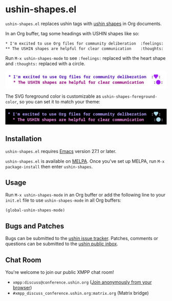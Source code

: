# ushin-shapes.el

`ushin-shapes.el` replaces ushin tags with [ushin
shapes](https://ushin.org/#shapes) in Org documents.

In an Org buffer, tag some headings with USHIN shapes like so:

```
* I'm excited to use Org files for community deliberation  :feelings:
** The USHIN shapes are helpful for clear communication    :thoughts:
```

Run `M-x ushin-shapes-mode` to see `:feelings:` replaced with the
heart shape and `:thoughts:` replaced with a circle.

![demo-light.png](./img/demo-light.png)

The SVG foreground color is customizable as
`ushin-shapes-foreground-color`, so you can set it to match your
theme:

![demo-dark.png](./img/demo-dark.png)

## Installation

`ushin-shapes.el` requires
[Emacs](https://www.gnu.org/software/emacs/) version 27.1 or later.

`ushin-shapes.el` is available on
[MELPA](https://melpa.org/#/getting-started). Once you've set up MELPA,
run `M-x package-install` then enter `ushin-shapes`.

## Usage

Run `M-x ushin-shapes-mode` in an Org buffer or add the following line
to your `init.el` file to use `ushin-shapes-mode` in all Org buffers:

```
(global-ushin-shapes-mode)
```

## Bugs and Patches

Bugs can be submitted to the [ushin issue tracker](https://todo.sr.ht/~ushin/ushin). Patches, comments or
questions can be submitted to the [ushin public inbox](https://lists.sr.ht/~ushin/ushin).

## Chat Room

You're welcome to join our public XMPP chat
room!

- `xmpp:discuss@conference.ushin.org` ([Join anonymously from your browser](https://anonymous.cheogram.com/discuss@conference.ushin.org))
- `#xmpp_discuss_conference.ushin.org:matrix.org` (Matrix bridge)
